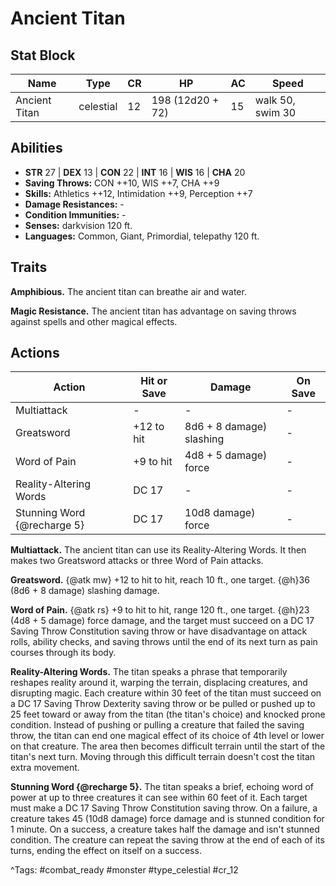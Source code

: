 # Ancient Titan

## Stat Block

| Name | Type | CR | HP | AC | Speed |
|------|------|----|----|----|-------|
| Ancient Titan | celestial | 12 | 198 (12d20 + 72) | 15 | walk 50, swim 30 |

## Abilities

- **STR** 27 | **DEX** 13 | **CON** 22 | **INT** 16 | **WIS** 16 | **CHA** 20
- **Saving Throws:** CON ++10, WIS ++7, CHA ++9  
- **Skills:** Athletics ++12, Intimidation ++9, Perception ++7  
- **Damage Resistances:** -  
- **Condition Immunities:** -  
- **Senses:** darkvision 120 ft.  
- **Languages:** Common, Giant, Primordial, telepathy 120 ft.

## Traits

**Amphibious.** The ancient titan can breathe air and water.

**Magic Resistance.** The ancient titan has advantage on saving throws against spells and other magical effects.


## Actions

| Action | Hit or Save | Damage | On Save |
|--------|--------------|--------|----------|
| Multiattack | - | - | - |
| Greatsword | +12 to hit | 8d6 + 8 damage) slashing | - |
| Word of Pain | +9 to hit | 4d8 + 5 damage) force | - |
| Reality-Altering Words | DC 17 | - | - |
| Stunning Word {@recharge 5} | DC 17 | 10d8 damage) force | - |

**Multiattack.** The ancient titan can use its Reality-Altering Words. It then makes two Greatsword attacks or three Word of Pain attacks.

**Greatsword.** {@atk mw} +12 to hit to hit, reach 10 ft., one target. {@h}36 (8d6 + 8 damage) slashing damage.

**Word of Pain.** {@atk rs} +9 to hit to hit, range 120 ft., one target. {@h}23 (4d8 + 5 damage) force damage, and the target must succeed on a DC 17 Saving Throw Constitution saving throw or have disadvantage on attack rolls, ability checks, and saving throws until the end of its next turn as pain courses through its body.

**Reality-Altering Words.** The titan speaks a phrase that temporarily reshapes reality around it, warping the terrain, displacing creatures, and disrupting magic. Each creature within 30 feet of the titan must succeed on a DC 17 Saving Throw Dexterity saving throw or be pulled or pushed up to 25 feet toward or away from the titan (the titan's choice) and knocked prone condition. Instead of pushing or pulling a creature that failed the saving throw, the titan can end one magical effect of its choice of 4th level or lower on that creature. The area then becomes difficult terrain until the start of the titan's next turn. Moving through this difficult terrain doesn't cost the titan extra movement.

**Stunning Word {@recharge 5}.** The titan speaks a brief, echoing word of power at up to three creatures it can see within 60 feet of it. Each target must make a DC 17 Saving Throw Constitution saving throw. On a failure, a creature takes 45 (10d8 damage) force damage and is stunned condition for 1 minute. On a success, a creature takes half the damage and isn't stunned condition. The creature can repeat the saving throw at the end of each of its turns, ending the effect on itself on a success.


^Tags: #combat_ready #monster #type_celestial #cr_12